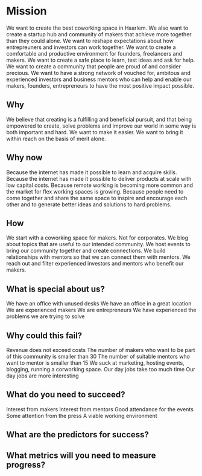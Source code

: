 # Mission
We want to create the best coworking space in Haarlem. We also want to create a startup hub and community of makers that achieve more together than they could alone. We want to reshape expectations about how entrepreuners and investors can work together. We want to create a comfortable and productive environment for founders, freelancers and makers. We want to create a safe place to learn, test ideas and ask for help. We want to create a community that people are proud of and consider precious. We want to have a strong network of vouched for, ambitous and experienced investors and business mentors who can help and enable our makers, founders, entrepreneurs to have the most positive impact possible. 

## Why
We believe that creating is a fulfilling and beneficial pursuit, and that being empowered to create, solve problems and improve our world in some way is both important and hard. We want to make it easier. We want to bring it within reach on the basis of merit alone.

## Why now
Because the internet has made it possible to learn and acquire skills. Because the internet has made it possible to deliver products at scale with low capital costs. Because remote working is becoming more common and the market for flex working spaces is growing. Because people need to come together and share the same space to inspire and encourage each other and to generate better ideas and solutions to hard problems.

## How
We start with a coworking space for makers. Not for corporates.
We blog about topics that are useful to our intended community.
We host events to bring our community together and create connections.
We build relationships with mentors so that we can connect them with mentors.
We reach out and filter experienced investors and mentors who benefit our
makers.

## What is special about us?
We have an office with unused desks
We have an office in a great location
We are experienced makers
We are entrepreneurs
We have experienced the problems we are trying to solve

## Why could this fail?
Revenue does not exceed costs
The number of makers who want to be part of this community is smaller than 30
The number of suitable mentors who want to mentor is smaller than 15
We suck at marketing, hosting events, blogging, running a corworking space.
Our day jobs take too much time
Our day jobs are more interesting

## What do you need to succeed? 
Interest from makers
Interest from mentors
Good attendance for the events
Some attention from the press
A viable working environment

## What are the predictors for success?

## What metrics will you need to measure progress?
